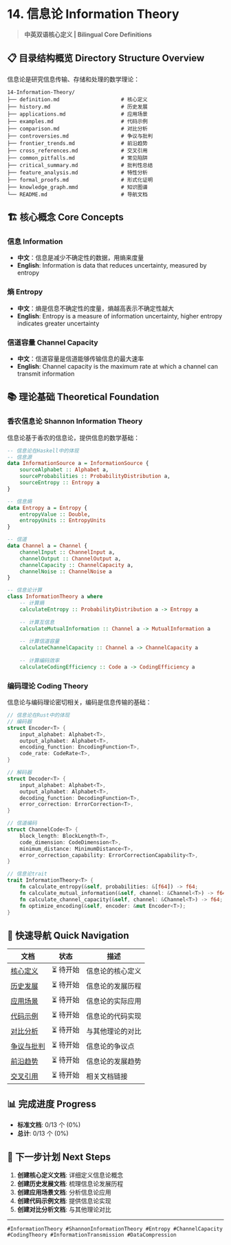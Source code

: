 # 14. 信息论 Information Theory

> **中英双语核心定义 | Bilingual Core Definitions**

## 📋 目录结构概览 Directory Structure Overview

信息论是研究信息传输、存储和处理的数学理论：

```text
14-Information-Theory/
├── definition.md                    # 核心定义
├── history.md                       # 历史发展
├── applications.md                  # 应用场景
├── examples.md                      # 代码示例
├── comparison.md                    # 对比分析
├── controversies.md                 # 争议与批判
├── frontier_trends.md               # 前沿趋势
├── cross_references.md              # 交叉引用
├── common_pitfalls.md               # 常见陷阱
├── critical_summary.md              # 批判性总结
├── feature_analysis.md              # 特性分析
├── formal_proofs.md                 # 形式化证明
├── knowledge_graph.mmd              # 知识图谱
└── README.md                        # 导航文档
```

## 🏗️ 核心概念 Core Concepts

### 信息 Information

- **中文**：信息是减少不确定性的数据，用熵来度量
- **English**: Information is data that reduces uncertainty, measured by entropy

### 熵 Entropy

- **中文**：熵是信息不确定性的度量，熵越高表示不确定性越大
- **English**: Entropy is a measure of information uncertainty, higher entropy indicates greater uncertainty

### 信道容量 Channel Capacity

- **中文**：信道容量是信道能够传输信息的最大速率
- **English**: Channel capacity is the maximum rate at which a channel can transmit information

## 📚 理论基础 Theoretical Foundation

### 香农信息论 Shannon Information Theory

信息论基于香农的信息论，提供信息的数学基础：

```haskell
-- 信息论在Haskell中的体现
-- 信息源
data InformationSource a = InformationSource {
    sourceAlphabet :: Alphabet a,
    sourceProbabilities :: ProbabilityDistribution a,
    sourceEntropy :: Entropy a
}

-- 信息熵
data Entropy a = Entropy {
    entropyValue :: Double,
    entropyUnits :: EntropyUnits
}

-- 信道
data Channel a = Channel {
    channelInput :: ChannelInput a,
    channelOutput :: ChannelOutput a,
    channelCapacity :: ChannelCapacity a,
    channelNoise :: ChannelNoise a
}

-- 信息论计算
class InformationTheory a where
    -- 计算熵
    calculateEntropy :: ProbabilityDistribution a -> Entropy a
    
    -- 计算互信息
    calculateMutualInformation :: Channel a -> MutualInformation a
    
    -- 计算信道容量
    calculateChannelCapacity :: Channel a -> ChannelCapacity a
    
    -- 计算编码效率
    calculateCodingEfficiency :: Code a -> CodingEfficiency a
```

### 编码理论 Coding Theory

信息论与编码理论密切相关，编码是信息传输的基础：

```rust
// 信息论在Rust中的体现
// 编码器
struct Encoder<T> {
    input_alphabet: Alphabet<T>,
    output_alphabet: Alphabet<T>,
    encoding_function: EncodingFunction<T>,
    code_rate: CodeRate<T>,
}

// 解码器
struct Decoder<T> {
    input_alphabet: Alphabet<T>,
    output_alphabet: Alphabet<T>,
    decoding_function: DecodingFunction<T>,
    error_correction: ErrorCorrection<T>,
}

// 信道编码
struct ChannelCode<T> {
    block_length: BlockLength<T>,
    code_dimension: CodeDimension<T>,
    minimum_distance: MinimumDistance<T>,
    error_correction_capability: ErrorCorrectionCapability<T>,
}

// 信息论trait
trait InformationTheory<T> {
    fn calculate_entropy(&self, probabilities: &[f64]) -> f64;
    fn calculate_mutual_information(&self, channel: &Channel<T>) -> f64;
    fn calculate_channel_capacity(&self, channel: &Channel<T>) -> f64;
    fn optimize_encoding(&self, encoder: &mut Encoder<T>);
}
```

## 🔗 快速导航 Quick Navigation

| 文档 | 状态 | 描述 |
|------|------|------|
| [核心定义](./definition.md) | ⏳ 待开始 | 信息论的核心定义 |
| [历史发展](./history.md) | ⏳ 待开始 | 信息论的发展历程 |
| [应用场景](./applications.md) | ⏳ 待开始 | 信息论的实际应用 |
| [代码示例](./examples.md) | ⏳ 待开始 | 信息论的代码实现 |
| [对比分析](./comparison.md) | ⏳ 待开始 | 与其他理论的对比 |
| [争议与批判](./controversies.md) | ⏳ 待开始 | 信息论的争议点 |
| [前沿趋势](./frontier_trends.md) | ⏳ 待开始 | 信息论的发展趋势 |
| [交叉引用](./cross_references.md) | ⏳ 待开始 | 相关文档链接 |

## 📊 完成进度 Progress

- **标准文档**: 0/13 个 (0%)
- **总计**: 0/13 个 (0%)

## 🎯 下一步计划 Next Steps

1. **创建核心定义文档**: 详细定义信息论概念
2. **创建历史发展文档**: 梳理信息论发展历程
3. **创建应用场景文档**: 分析信息论应用
4. **创建代码示例文档**: 提供信息论实现
5. **创建对比分析文档**: 与其他理论对比

---

`#InformationTheory #ShannonInformationTheory #Entropy #ChannelCapacity #CodingTheory #InformationTransmission #DataCompression`
